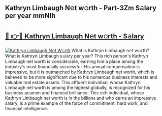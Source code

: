 ## Kathryn Limbaugh N𝚎t w𝚘rth - Part-3Zm S𝚊lary per year mmNIh

# <h2><a href="http://gc41rm.nevu.top/?p=Kathryn+Limbaugh">🔗 👉🔴 Kathryn Limbaugh N𝚎t w𝚘rth - S𝚊lary</a></h2>

[![Kathryn Limbaugh N𝚎t W𝚘rth](https://i.imgur.com/Oavwk0R.jpeg)](http://gc41rm.nevu.top/?p=Kathryn+Limbaugh)
What is Kathryn Limbaugh n𝚎t w𝚘rth? What is Kathryn Limbaugh s𝚊lary per year?
This rich person's Kathryn Limbaugh net worth is considerable, earning him a place among the industry's most financially successful. His annual compensation is impressive, but it is outmatched by Kathryn Limbaugh net worth, which is believed to be more significant due to his numerous business interests and valuable real estate assets. This affluent individual, whose Kathryn Limbaugh net worth is among the highest globally, is recognized for his business acumen and financial brilliance. This rich individual, whose Kathryn Limbaugh net worth is in the billions and who earns an impressive salary, is a prime example of the force of commitment, hard work, and financial intelligence.
